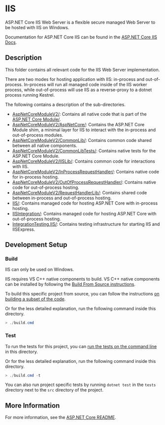 # IIS

ASP.NET Core IIS Web Server is a flexible secure managed Web Server to be hosted with IIS on Windows.

Documentation for ASP.NET Core IIS can be found in the [ASP.NET Core IIS Docs](https://docs.microsoft.com/aspnet/core/host-and-deploy/iis).

## Description

This folder contains all relevant code for the IIS Web Server implementation.

There are two modes for hosting application with IIS: in-process and out-of-process. In-process will run all managed code inside of the IIS worker process, while out-of-process will use IIS as a reverse-proxy to a dotnet process running Kestrel.

The following contains a description of the sub-directories.

- [AspNetCoreModuleV2/](AspNetCoreModuleV2/): Contains all native code that is part of the [ASP.NET Core Module/](https://docs.microsoft.com/aspnet/core/host-and-deploy/aspnet-core-module?view=aspnetcore-5.0).
- [AspNetCoreModuleV2/AspNetCore/](AspNetCoreModuleV2/AspNetCore/): Contains the ASP.NET Core Module shim, a minimal layer for IIS to interact with the in-process and out-of-process modules.
- [AspNetCoreModuleV2/CommonLib/](AspNetCoreModuleV2/CommonLib/): Contains common code shared between all native components.
- [AspNetCoreModuleV2/CommonLibTests/](AspNetCoreModuleV2/CommonLibTests/): Contains native tests for the ASP.NET Core Module.
- [AspNetCoreModuleV2/IISLib/](AspNetCoreModuleV2/IISLib/): Contains common code for interactions with IIS.
- [AspNetCoreModuleV2/InProcessRequestHandler/](AspNetCoreModuleV2/InProcessRequestHandler/): Contains native code for in-process hosting.
- [AspNetCoreModuleV2/OutOfProcessRequestHandler/](AspNetCoreModuleV2/OutOfProcessRequestHandler/): Contains native code for out-of-process hosting.
- [AspNetCoreModuleV2/RequestHandlerLib/](AspNetCoreModuleV2/RequestHandlerLib/): Contains shared code between in-process and out-of-process hosting.
- [IIS/](IIS/): Contains managed code for hosting ASP.NET Core with in-process hosting.
- [IISIntegration/](IISIntegration/): Contains managed code for hosting ASP.NET Core with out-of-process hosting.
- [IntegrationTesting.IIS/](IntegrationTesting.IIS/): Contains testing infrastructure for starting IIS and IISExpress.

## Development Setup

### Build

IIS can only be used on Windows.

IIS requires VS C++ native components to build. VS C++ native components can be installed by following the [Build From Source instructions](https://github.com/dotnet/aspnetcore/blob/main/docs/BuildFromSource.md#on-windows).

To build this specific project from source, you can follow the instructions [on building a subset of the code](https://github.com/dotnet/aspnetcore/blob/main/docs/BuildFromSource.md#building-a-subset-of-the-code).

Or for the less detailed explanation, run the following command inside this directory.
```powershell
> ./build.cmd
```

### Test

To run the tests for this project, you can [run the tests on the command line](https://github.com/dotnet/aspnetcore/blob/main/docs/BuildFromSource.md#running-tests-on-command-line) in this directory.

Or for the less detailed explanation, run the following command inside this directory.
```powershell
> ./build.cmd -t
```

You can also run project specific tests by running `dotnet test` in the `tests` directory next to the `src` directory of the project.

## More Information

For more information, see the [ASP.NET Core README](../../../README.md).
